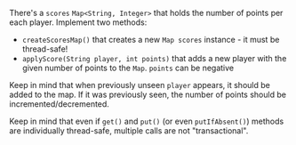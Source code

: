 There's a `scores` `Map<String, Integer>` that holds the number of points per each player.
Implement two methods:

* `createScoresMap()` that creates a new `Map scores` instance - it must be thread-safe!
* `applyScore(String player, int points)` that adds a new player with the given number of points to the `Map`. `points` can be negative

Keep in mind that when previously unseen `player` appears, it should be added to the map.
If it was previously seen, the number of points should be incremented/decremented.

<div class="hint">

Keep in mind that even if `get()` and `put()` (or even `putIfAbsent()`) methods are individually thread-safe, multiple calls are not "transactional".

</div>